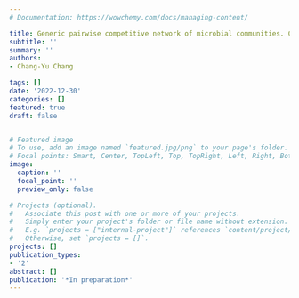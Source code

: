 ```yaml
---
# Documentation: https://wowchemy.com/docs/managing-content/

title: Generic pairwise competitive network of microbial communities. Coming soon!
subtitle: ''
summary: ''
authors:
- Chang-Yu Chang

tags: []
date: '2022-12-30'
categories: []
featured: true
draft: false


# Featured image
# To use, add an image named `featured.jpg/png` to your page's folder.
# Focal points: Smart, Center, TopLeft, Top, TopRight, Left, Right, BottomLeft, Bottom, BottomRight.
image:
  caption: ''
  focal_point: ''
  preview_only: false

# Projects (optional).
#   Associate this post with one or more of your projects.
#   Simply enter your project's folder or file name without extension.
#   E.g. `projects = ["internal-project"]` references `content/project/deep-learning/index.md`.
#   Otherwise, set `projects = []`.
projects: []
publication_types:
- '2'
abstract: []
publication: '*In preparation*'
---
```

